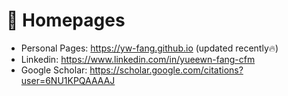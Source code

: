 # 📎 Homepages
- Personal Pages: https://yw-fang.github.io (updated recently🔥)
- Linkedin: https://www.linkedin.com/in/yueewn-fang-cfm
- Google Scholar: https://scholar.google.com/citations?user=6NU1KPQAAAAJ
